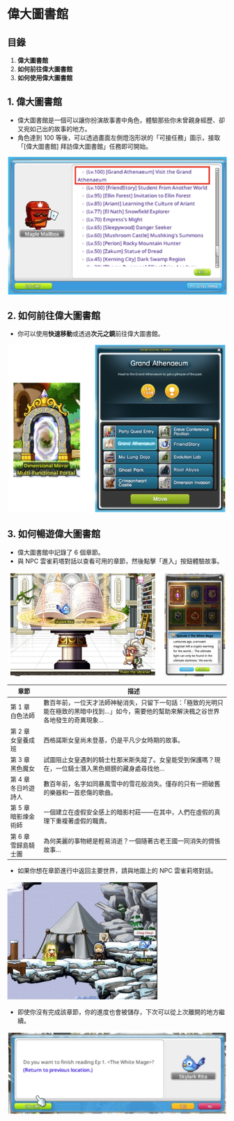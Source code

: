 # 偉大圖書館
## 目錄
1.  **偉大圖書館**
2.  **如何前往偉大圖書館**
3.  **如何使用偉大圖書館**
## 1. 偉大圖書館
*   偉大圖書館是一個可以讓你扮演故事書中角色，體驗那些你未曾親身經歷、卻又宛如己出的故事的地方。
*   角色達到 100 等後，可以透過畫面左側燈泡形狀的「可接任務」圖示，接取「\[偉大圖書館\] 拜訪偉大圖書館」任務即可開始。

![](images/msn-101/beginners-guide/monster-and-dungeon/image_1747236344118_850.png)

## 2. 如何前往偉大圖書館
*   你可以使用**快速移動**或透過**次元之鏡**前往偉大圖書館。

![](images/msn-101/beginners-guide/monster-and-dungeon/image_1747236344118_684.png)

## 3. 如何暢遊偉大圖書館
*   偉大圖書館中記錄了 6 個章節。
*   與 NPC 雲雀莉塔對話以查看可用的章節，然後點擊「進入」按鈕體驗故事。

![](images/msn-101/beginners-guide/monster-and-dungeon/image_1747236344118_561.png)

| 章節 | 描述 |
| --- | --- |
| 第 1 章 白色法師 | 數百年前，一位天才法師神秘消失，只留下一句話：「極致的光明只能在極致的黑暗中找到…」如今，需要他的幫助來解決楓之谷世界各地發生的奇異現象… |
| 第 2 章 女皇養成班 | 西格諾斯女皇尚未登基，仍是平凡少女時期的故事。 |
| 第 3 章 黑色魔女 | 試圖阻止女皇遇刺的騎士杜那米斯失蹤了。女皇能受到保護嗎？現在，一位騎士潛入黑色翅膀的藏身處尋找他… |
| 第 4 章 冬日吟遊詩人 | 數百年前，名字如同暴風雪中的雪花般消失。僅存的只有一把破舊的樂器和一首悲傷的歌曲。 |
| 第 5 章 暗影煉金術師 | 一個建立在虛假安全感上的暗影村莊——在其中，人們在虛假的真理下重複著虛假的職責。 |
| 第 6 章 雪歸島騎士團 | 為何美麗的事物總是輕易消逝？一個隨著古老王國一同消失的惆悵故事… |

*   如果你想在章節進行中返回主要世界，請與地圖上的 NPC 雲雀莉塔對話。

![](images/msn-101/beginners-guide/monster-and-dungeon/image_1747236344118_780.png)

*   即使你沒有完成該章節，你的進度也會被儲存，下次可以從上次離開的地方繼續。

![](images/msn-101/beginners-guide/monster-and-dungeon/image_1747236344118_771.png)
